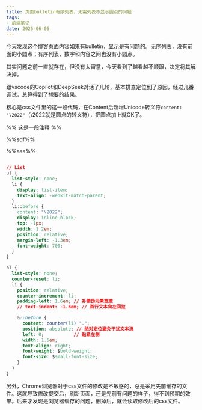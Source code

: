 ```yaml
---
title: 页面bulletin有序列表、无需列表不显示圆点的问题
tags: 
- 前端笔记
date: 2025-06-05
---
```


今天发现这个博客页面内容如果有bulletin，显示是有问题的。无序列表，没有前面的小圆点；有序列表，数字和内容之间也没有小圆点。

其实问题之前一直就存在，但没有太留意，今天看到了越看越不顺眼，决定将其解决掉。

跟vscode的Copilot和DeepSeek对话了几轮，基本排查定位到了原因，经过几番调试，总算得到了想要的结果。

核心是css文件里的这一段代码，在Content后新增Unicode转义符`content: "\2022"`（\2022就是圆点的转义符），把圆点加上就OK了。

%% 这是一段注释 %%

%%sdf%%

%%aaa%%

```css

// List
ul {
  list-style: none;
  li {
    display: list-item;
    text-align: -webkit-match-parent;
  }
  li::before {
    content: "\2022";
    display: inline-block;
    top: -1px;
    width: 1.2em;
    position: relative;
    margin-left: -1.3em;
    font-weight: 700;
  }
}

ol {
  list-style: none;
  counter-reset: li;
  li {
    position: relative;
    counter-increment: li;
    padding-left: 1.6em; // 补偿伪元素宽度
    // text-indent: -1.6em; // 首行文本向左回拉

    &::before {
      content: counter(li) ".";
      position: absolute; // 绝对定位避免干扰文本流
      left: 0;           // 贴紧左侧
      width: 1.5em;
      text-align: right;
      font-weight: $bold-weight;
      font-size: $small-font-size;
    }
  }
}
```

另外，Chrome浏览器对于css文件的修改是不敏感的，总是采用先前缓存的文件。这就导致修改提交后，刷新页面，还是先前有问题的样子，得不到预期的效果。后来才发现是浏览器缓存的问题，删掉后，就会读取修改后的css文件。